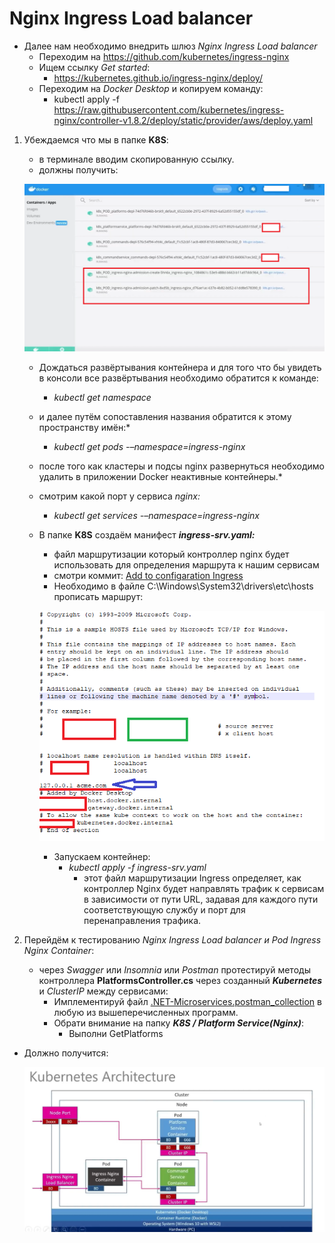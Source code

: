 # Nginx Ingress Load balancer

* Далее нам необходимо внедрить шлюз *Nginx Ingress Load balancer*
    * Переходим на <https://github.com/kubernetes/ingress-nginx>
    * Ищем ссылку *Get started*:
        * <https://kubernetes.github.io/ingress-nginx/deploy/>
    * Переходим на *Docker Desktop* и копируем команду:
        * kubectl apply -f <https://raw.githubusercontent.com/kubernetes/ingress-nginx/controller-v1.8.2/deploy/static/provider/aws/deploy.yaml>
1. Убеждаемся что мы в папке **K8S**:
    * в терминале вводим скопированную ссылку.
    * должны получить: 

    ![SynchronousMessaging_22](https://github.com/STGorbunovDA/.NET-Microservices/blob/dev/img/22.png)
    * Дождаться развёртывания контейнера и для того что бы увидеть в консоли все развёртывания необходимо обратится к команде:
        * *kubectl get namespace*
    * и далее путём сопоставления названия обратится к этому пространству имён:*
        * *kubectl get pods -–namespace=ingress-nginx*
    * после того как кластеры и подсы nginx развернуться необходимо удалить в приложении Docker неактивные контейнеры.*
    * смотрим какой порт у сервиса *nginx:*
        * *kubectl get services -–namespace=ingress-nginx*
    * В папке **K8S** создаём манифест ***ingress-srv.yaml:***
        *  файл маршрутизации который контроллер nginx будет использовать для определения маршрута к нашим сервисам
        * смотри коммит: [Add to configaration Ingress](https://github.com/STGorbunovDA/.NET-Microservices/commit/1f1c2aec4aca089266fd7d99d27f9b5b125920fb)
        * Необходимо в файле C:\Windows\System32\drivers\etc\hosts прописать маршрут:

        ![SynchronousMessaging_23](https://github.com/STGorbunovDA/.NET-Microservices/blob/dev/img/23.png)
        * Запускаем контейнер:
            * *kubectl apply -f ingress-srv.yaml* 
                * этот файл маршрутизации Ingress определяет, как контроллер Nginx будет направлять трафик к сервисам в зависимости от пути URL, задавая для каждого пути соответствующую службу и порт для перенаправления трафика.
2. Перейдём к тестированию *Nginx Ingress Load balancer и Pod Ingress Nginx Container*:
    * через *Swagger* или *Insomnia* или *Postman* протестируй методы контроллера **PlatformsController.cs** через созданный ***Kubernetes*** и *ClusterIP* между сервисами:
        * Имплементируй файл [.NET-Microservices.postman\_collection](https://github.com/STGorbunovDA/.NET-Microservices/tree/dev/postman) в любую из вышеперечисленных программ.
        * Обрати внимание на папку ***K8S / Platform Service(Nginx)***:
            * Выполни GetPlatforms
* Должно получится: 

     ![SynchronousMessaging_24](https://github.com/STGorbunovDA/.NET-Microservices/blob/dev/img/24.png)